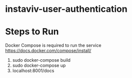 # instaviv-user-authentication

# Steps to Run
Docker Compose is required to run the service
https://docs.docker.com/compose/install/

1. sudo docker-compose build
2. sudo docker-compose up
3. localhost:8001/docs